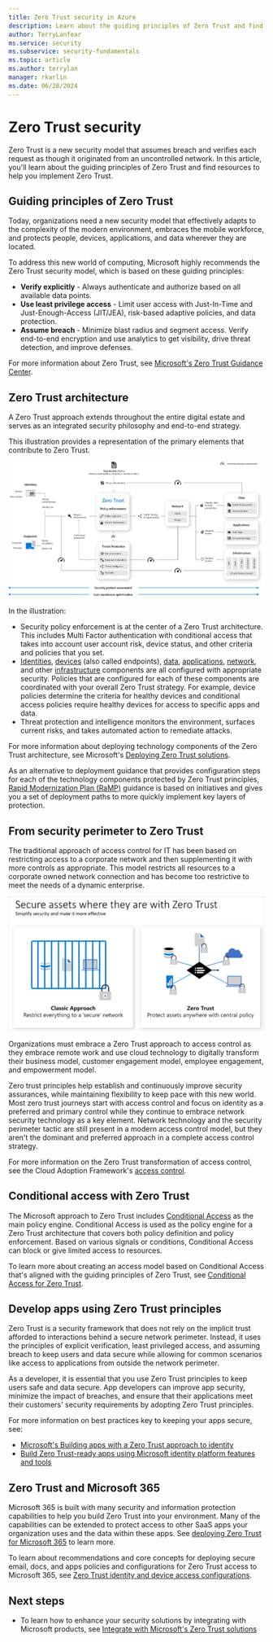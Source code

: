 ```yaml
---
title: Zero Trust security in Azure
description: Learn about the guiding principles of Zero Trust and find resources to help you implement Zero Trust.
author: TerryLanfear
ms.service: security
ms.subservice: security-fundamentals
ms.topic: article
ms.author: terrylan
manager: rkarlin
ms.date: 06/28/2024
---
```


# Zero Trust security

Zero Trust is a new security model that assumes breach and verifies each request as though it originated from an uncontrolled network. In this article, you'll learn about the guiding principles of Zero Trust and find resources to help you implement Zero Trust.

## Guiding principles of Zero Trust

Today, organizations need a new security model that effectively adapts to the complexity of the modern environment, embraces the mobile workforce, and protects people, devices, applications, and data wherever they are located.

To address this new world of computing, Microsoft highly recommends the Zero Trust security model, which is based on these guiding principles:

- **Verify explicitly** - Always authenticate and authorize based on all available data points.
- **Use least privilege access** - Limit user access with Just-In-Time and Just-Enough-Access (JIT/JEA), risk-based adaptive policies, and data protection.
- **Assume breach** - Minimize blast radius and segment access. Verify end-to-end encryption and use analytics to get visibility, drive threat detection, and improve defenses.

For more information about Zero Trust, see [Microsoft's Zero Trust Guidance Center](/security/zero-trust).

## Zero Trust architecture

A Zero Trust approach extends throughout the entire digital estate and serves as an integrated security philosophy and end-to-end strategy.

This illustration provides a representation of the primary elements that contribute to Zero Trust.

![Zero Trust architecture](./media/zero-trust/zero-trust-architecture.png)

In the illustration:

- Security policy enforcement is at the center of a Zero Trust architecture. This includes Multi Factor authentication with conditional access that takes into account user account risk, device status, and other criteria and policies that you set.
- [Identities](/security/zero-trust/deploy/identity), [devices](/security/zero-trust/deploy/endpoints) (also called endpoints), [data](/security/zero-trust/deploy/data), [applications](/security/zero-trust/deploy/applications), [network](/security/zero-trust/deploy/networks), and other [infrastructure](/security/zero-trust/deploy/infrastructure) components are all configured with appropriate security. Policies that are configured for each of these components are coordinated with your overall Zero Trust strategy. For example, device policies determine the criteria for healthy devices and conditional access policies require healthy devices for access to specific apps and data.
- Threat protection and intelligence monitors the environment, surfaces current risks, and takes automated action to remediate attacks.

For more information about deploying technology components of the Zero Trust architecture, see Microsoft's [Deploying Zero Trust solutions](/security/zero-trust/deploy/overview).

As an alternative to deployment guidance that provides configuration steps for each of the technology components protected by Zero Trust principles, [Rapid Modernization Plan (RaMP)](/security/zero-trust/zero-trust-ramp-overview) guidance is based on initiatives and gives you a set of deployment paths to more quickly implement key layers of protection.

## From security perimeter to Zero Trust

The traditional approach of access control for IT has been based on restricting access to a corporate network and then supplementing it with more controls as appropriate. This model restricts all resources to a corporate owned network connection and has become too restrictive to meet the needs of a dynamic enterprise.

![Shift from traditional network perimeter to Zero Trust approach ](./media/zero-trust/zero-trust-shift.png)

Organizations must embrace a Zero Trust approach to access control as they embrace remote work and use cloud technology to digitally transform their business model, customer engagement model, employee engagement, and empowerment model.

Zero trust principles help establish and continuously improve security assurances, while maintaining flexibility to keep pace with this new world. Most zero trust journeys start with access control and focus on identity as a preferred and primary control while they continue to embrace network security technology as a key element. Network technology and the security perimeter tactic are still present in a modern access control model, but they aren't the dominant and preferred approach in a complete access control strategy.

For more information on the Zero Trust transformation of access control, see the Cloud Adoption Framework's [access control](/azure/cloud-adoption-framework/secure/access-control).

## Conditional access with Zero Trust

The Microsoft approach to Zero Trust includes [Conditional Access](../../active-directory/conditional-access/overview.md) as the main policy engine. Conditional Access is used as the policy engine for a Zero Trust architecture that covers both policy definition and policy enforcement. Based on various signals or conditions, Conditional Access can block or give limited access to resources.

To learn more about creating an access model based on Conditional Access that's aligned with the guiding principles of Zero Trust, see [Conditional Access for Zero Trust](/azure/architecture/guide/security/conditional-access-design).

## Develop apps using Zero Trust principles
Zero Trust is a security framework that does not rely on the implicit trust afforded to interactions behind a secure network perimeter. Instead, it uses the principles of explicit verification, least privileged access, and assuming breach to keep users and data secure while allowing for common scenarios like access to applications from outside the network perimeter.

As a developer, it is essential that you use Zero Trust principles to keep users safe and data secure. App developers can improve app security, minimize the impact of breaches, and ensure that their applications meet their customers' security requirements by adopting Zero Trust principles.

For more information on best practices key to keeping your apps secure, see:

- [Microsoft's Building apps with a Zero Trust approach to identity](/security/zero-trust/develop/identity#top-recommendations-for-zero-trust)
- [Build Zero Trust-ready apps using Microsoft identity platform features and tools](../../active-directory/develop/zero-trust-for-developers.md)

## Zero Trust and Microsoft 365
Microsoft 365 is built with many security and information protection capabilities to help you build Zero Trust into your environment. Many of the capabilities can be extended to protect access to other SaaS apps your organization uses and the data within these apps. See [deploying Zero Trust for Microsoft 365](/microsoft-365/security/microsoft-365-zero-trust#deploying-zero-trust-for-microsoft-365) to learn more.

To learn about recommendations and core concepts for deploying secure email, docs, and apps policies and configurations for Zero Trust access to Microsoft 365, see [Zero Trust identity and device access configurations](/microsoft-365/security/office-365-security/microsoft-365-policies-configurations).

## Next steps

- To learn how to enhance your security solutions by integrating with Microsoft products, see [Integrate with Microsoft's Zero Trust solutions](/security/zero-trust/integrate/overview)